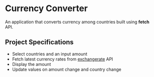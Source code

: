 # Currency Converter

An application that converts currency among countries built using **fetch** API.

## Project Specifications

- Select countries and an input amount
- Fetch latest currency rates from [exchangerate](https://www.exchangerate-api.com/docs/free-exchange-rate-api) API
- Display the amount
- Update values on amount change and country change
